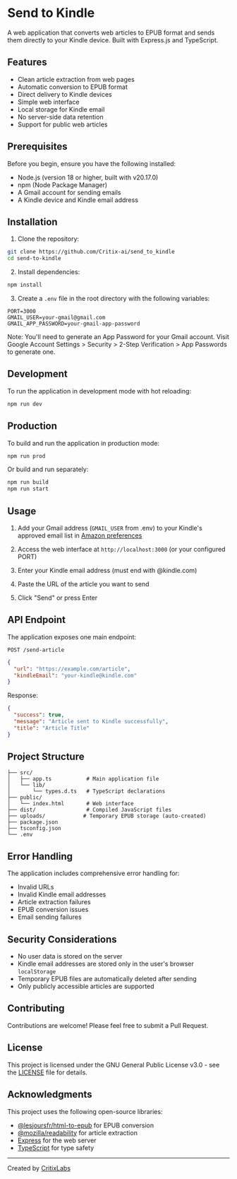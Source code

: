 # Send to Kindle

A web application that converts web articles to EPUB format and sends them directly to your Kindle device. Built with Express.js and TypeScript.

## Features

- Clean article extraction from web pages
- Automatic conversion to EPUB format
- Direct delivery to Kindle devices
- Simple web interface
- Local storage for Kindle email
- No server-side data retention
- Support for public web articles

## Prerequisites

Before you begin, ensure you have the following installed:

- Node.js (version 18 or higher, built with v20.17.0)
- npm (Node Package Manager)
- A Gmail account for sending emails
- A Kindle device and Kindle email address

## Installation

1. Clone the repository:

```bash
git clone https://github.com/Critix-ai/send_to_kindle
cd send-to-kindle
```

2. Install dependencies:

```bash
npm install
```

3. Create a `.env` file in the root directory with the following variables:

```env
PORT=3000
GMAIL_USER=your-gmail@gmail.com
GMAIL_APP_PASSWORD=your-gmail-app-password
```

Note: You'll need to generate an App Password for your Gmail account. Visit Google Account Settings > Security > 2-Step Verification > App Passwords to generate one.

## Development

To run the application in development mode with hot reloading:

```bash
npm run dev
```

## Production

To build and run the application in production mode:

```bash
npm run prod
```

Or build and run separately:

```bash
npm run build
npm run start
```

## Usage

1. Add your Gmail address (`GMAIL_USER` from .env) to your Kindle's approved email list in [Amazon preferences](https://www.amazon.com/hz/mycd/myx#/home/settings/payment)

2. Access the web interface at `http://localhost:3000` (or your configured PORT)

3. Enter your Kindle email address (must end with @kindle.com)

4. Paste the URL of the article you want to send

5. Click "Send" or press Enter

## API Endpoint

The application exposes one main endpoint:

`POST /send-article`

```json
{
  "url": "https://example.com/article",
  "kindleEmail": "your-kindle@kindle.com"
}
```

Response:

```json
{
  "success": true,
  "message": "Article sent to Kindle successfully",
  "title": "Article Title"
}
```

## Project Structure

```
├── src/
│   ├── app.ts           # Main application file
│   └── lib/
│       └── types.d.ts   # TypeScript declarations
├── public/
│   └── index.html       # Web interface
├── dist/                # Compiled JavaScript files
├── uploads/            # Temporary EPUB storage (auto-created)
├── package.json
├── tsconfig.json
└── .env
```

## Error Handling

The application includes comprehensive error handling for:

- Invalid URLs
- Invalid Kindle email addresses
- Article extraction failures
- EPUB conversion issues
- Email sending failures

## Security Considerations

- No user data is stored on the server
- Kindle email addresses are stored only in the user's browser `localStorage`
- Temporary EPUB files are automatically deleted after sending
- Only publicly accessible articles are supported

## Contributing

Contributions are welcome! Please feel free to submit a Pull Request.

## License

This project is licensed under the GNU General Public License v3.0 - see the [LICENSE](LICENSE) file for details.

## Acknowledgments

This project uses the following open-source libraries:

- [@lesjoursfr/html-to-epub](https://github.com/lesjoursfr/html-to-epub) for EPUB conversion
- [@mozilla/readability](https://github.com/mozilla/readability) for article extraction
- [Express](https://expressjs.com/) for the web server
- [TypeScript](https://www.typescriptlang.org/) for type safety

---

Created by [CritixLabs](https://critixlabs.fi)
